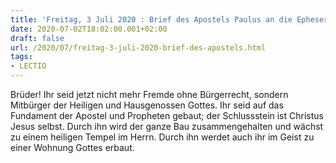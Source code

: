 ```yaml
---
title: 'Freitag, 3 Juli 2020 : Brief des Apostels Paulus an die Epheser 2,19-22.'
date: 2020-07-02T18:02:00.001+02:00
draft: false
url: /2020/07/freitag-3-juli-2020-brief-des-apostels.html
tags: 
- LECTIO
---
```


Brüder! Ihr seid jetzt nicht mehr Fremde ohne Bürgerrecht, sondern Mitbürger der Heiligen und Hausgenossen Gottes. Ihr seid auf das Fundament der Apostel und Propheten gebaut; der Schlussstein ist Christus Jesus selbst. Durch ihn wird der ganze Bau zusammengehalten und wächst zu einem heiligen Tempel im Herrn. Durch ihn werdet auch ihr im Geist zu einer Wohnung Gottes erbaut.